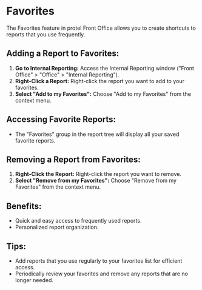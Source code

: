 # Favorites

The Favorites feature in protel Front Office allows you to create shortcuts to reports that you use frequently. 

## Adding a Report to Favorites:

1. **Go to Internal Reporting:**  Access the Internal Reporting window ("Front Office" > "Office" > "Internal Reporting").
2. **Right-Click a Report:** Right-click the report you want to add to your favorites.
3. **Select "Add to my Favorites":** Choose "Add to my Favorites" from the context menu.

## Accessing Favorite Reports:

* The "Favorites" group in the report tree will display all your saved favorite reports.

## Removing a Report from Favorites:

1. **Right-Click the Report:** Right-click the report you want to remove. 
2. **Select "Remove from my Favorites":** Choose "Remove from my Favorites" from the context menu. 

## Benefits:

* Quick and easy access to frequently used reports.
* Personalized report organization.

## Tips:

* Add reports that you use regularly to your favorites list for efficient access.
* Periodically review your favorites and remove any reports that are no longer needed. 